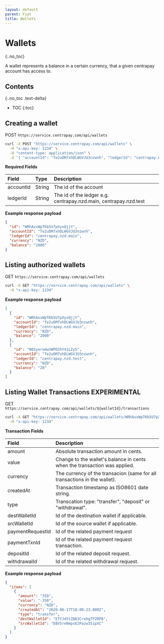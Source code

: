 ```yaml
---
layout: default
parent: Fiat
title: Wallets
---
```


# Wallets
{:.no_toc}

A wallet represents a balance in a certain currency, that a given centrapay
account has access to.

## Contents
{:.no_toc .text-delta}

* TOC
{:toc}


## Creating a wallet

POST `https://service.centrapay.com/api/wallets`

```sh
curl -X POST "https://service.centrapay.com/api/wallets" \
  -H "x-api-key: 1234" \
  -H "content-type: application/json" \
  -d '{ "accountId": "Te2uDM7xhDLWGVJU3nzwnh", "ledgerId": "centrapay.nzd.main" }'
```

**Required Fields**

| Field     | Type   | Description                                                      |
|:----------|:-------|:-----------------------------------------------------------------|
| accountId | String | The id of the account                                            |
| ledgerId  | String | The id of the ledger e.g. centrapay.nzd.main, centrapay.nzd.test |

**Example response payload**

```json
{
  "id": "WRhAxxWpTKb5U7pXyxQjjY",
  "accountId": "Te2uDM7xhDLWGVJU3nzwnh",
  "ledgerId": "centrapay.nzd.main",
  "currency": "NZD",
  "balance": "2000"
}
```

## Listing authorized wallets

GET `https://service.centrapay.com/api/wallets`

```sh
curl -X GET "https://service.centrapay.com/api/wallets" \
  -H "x-api-key: 1234"
```

**Example response payload**

```json
[
  {
    "id": "WRhAxxWpTKb5U7pXyxQjjY",
    "accountId": "Te2uDM7xhDLWGVJU3nzwnh",
    "ledgerId": "centrapay.nzd.main",
    "currency": "NZD",
    "balance": "2000"
  },
  {
    "id": "NQ1yeromwnWPD2hY41L2yS",
    "accountId": "Te2uDM7xhDLWGVJU3nzwnh",
    "ledgerId": "centrapay.nzd.test",
    "currency": "NZD",
    "balance": "20"
  }
]
```

## Listing Wallet Transactions **EXPERIMENTAL**

GET `https://service.centrapay.com/api/wallets/${walletId}/transactions`

```sh
curl -X GET "https://service.centrapay.com/api/wallets/WRhAxxWpTKb5U7pXyxQjjY/transactions" \
  -H "x-api-key: 1234"
```

**Transaction Fields**

| Field            | Description                                                               |
|:-----------------|:--------------------------------------------------------------------------|
| amount           | Absolute transaction amount in cents.                                     |
| value            | Change to the wallet's balance in cents when the transaction was applied. |
| currency         | The currency of the transacion (same for all transactions in the wallet). |
| createdAt        | Transaction timestamp as ISO8601 date string.                             |
| type             | Transcation type: "transfer", "deposit" or "withdrawal".                  |
| destWalletId     | Id of the destination wallet if applicable.                               |
| srcWalletId      | Id of the source wallet if applicable.                                    |
| paymentRequestId | Id of the related payment request                                         |
| paymentTxnId     | Id of the related payment request transaction.                            |
| depositId        | Id of the related deposit request.                                        |
| withdrawalId     | Id of the related withdrawal request.                                     |

**Example response payload**

```json
{
  "items": [
    {
      "amount": "350",
      "value": "-350",
      "currency": "NZD",
      "createdAt": "2020-06-17T18:00:23.000Z",
      "type": "transfer",
      "destWalletId": "EfYJd5tZQ63CrehgTP2RPB",
      "srcWalletId": "EBVSreNmpsE2Pazw3SipXC"
    }
  ]
}
```
